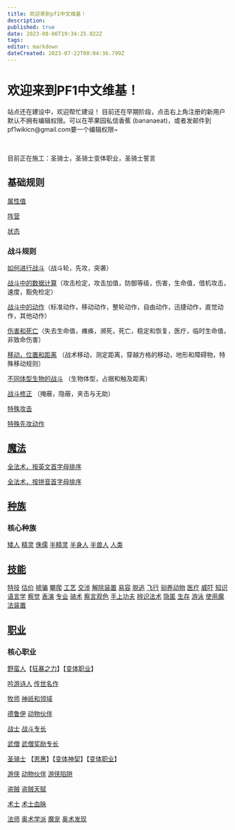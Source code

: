 ```yaml
---
title: 欢迎来到pf1中文维基！
description: 
published: true
date: 2023-08-06T19:34:25.022Z
tags: 
editor: markdown
dateCreated: 2023-07-22T00:04:36.799Z
---
```


<h1 class="toc-header" id="欢迎来到pf1中文维基"> 欢迎来到PF1中文维基！</h1>
<p>站点还在建设中，欢迎帮忙建设！
目前还在早期阶段，点击右上角注册的新用户默认不拥有编辑权限。可以在苹果园私信香蕉 (bananaeat)，或者发邮件到pf1wikicn@gmail.com要一个编辑权限~</p>
<br/>
<p>目前正在施工：圣骑士，圣骑士变体职业，圣骑士誓言</p>
<div class="ucontainer">
  <div class="uitem">
    <h2>基础规则</h2>
    <p><a class="is-internal-link is-valid-page" href="/zh/属性值">属性值</a></p>
    <p><a class="is-internal-link is-valid-page" href="/zh/阵营">阵营</a></p>
    <p><a class="is-internal-link is-valid-page" href="/zh/状态">状态</a></p>
    <h3>战斗规则</h3>
    <p><a class="is-internal-link is-valid-page" href="/zh/核心规则/如何进行战斗">如何进行战斗</a>（战斗轮，先攻，突袭）</p>
    <p><a class="is-internal-link is-valid-page" href="/zh/核心规则/战斗中的数据计算">战斗中的数据计算</a>（攻击检定，攻击加值，防御等级，伤害，生命值，借机攻击，速度，豁免检定）</p>
    <p><a class="is-internal-link is-valid-page" href="/zh/核心规则/战斗中的动作">战斗中的动作</a>（标准动作，移动动作，整轮动作，自由动作，迅捷动作，直觉动作，其他动作）</p>
    <p><a class="is-internal-link is-valid-page" href="/zh/核心规则/伤害和死亡">伤害和死亡</a>（失去生命值，瘫痪，濒死，死亡，稳定和恢复，医疗，临时生命值，非致命伤害）</p>
    <p><a class="is-internal-link is-valid-page" href="/zh/核心规则/移动，位置和距离">移动，位置和距离</a> （战术移动，测定距离，穿越方格的移动，地形和障碍物，特殊移动规则）</p>
    <p><a class="is-internal-link is-valid-page" href="/zh/核心规则/不同体型生物的战斗">不同体型生物的战斗</a> （生物体型，占据和触及距离）</p>
    <p><a class="is-internal-link is-valid-page" href="/zh/核心规则/战斗修正">战斗修正</a> （掩蔽，隐蔽，夹击与无助）</p>
    <p><a class="is-internal-link is-valid-page" href="/zh/核心规则/特殊攻击">特殊攻击</a></p>
    <p><a class="is-internal-link is-valid-page" href="/zh/核心规则/特殊先攻动作">特殊先攻动作</a></p>
  </div>
  <div class="uitem">
    <h2><a class="is-internal-link is-valid-page" href="/zh/法术">魔法</a></h2>
  		<p><a class="is-internal-link is-valid-page" href="/zh/法术按首字母排序">全法术，按英文首字母排序</a></p>
			<p><a class="is-internal-link is-valid-page" href="/zh/法术按拼音首字母排序">全法术，按拼音首字母排序</a></p>
  </div>
  <div class="uitem">
    <h2><a class="is-internal-link is-valid-page" href="/zh/种族">种族</a></h2>
    <h3>核心种族</h3>
    <a class="is-internal-link is-valid-page" href="/zh/种族/矮人">矮人</a> <a class="is-internal-link is-valid-page" href="/zh/种族/精灵">精灵</a>
    <a class="is-internal-link is-valid-page" href="/zh/种族/侏儒">侏儒</a> <a class="is-internal-link is-valid-page" href="/zh/种族/半精灵">半精灵</a>
    <a class="is-internal-link is-valid-page" href="/zh/种族/半身人">半身人</a> <a class="is-internal-link is-valid-page" href="/zh/种族/半兽人">半兽人</a>
    <a class="is-internal-link is-valid-page" href="/zh/种族/人类">人类</a>
  </div>
  <div class="uitem">
    <h2><a class="is-internal-link is-valid-page" href="/zh/技能">技能</a></h2>
    <a class="is-internal-link is-valid-page" href="/zh/技能/特技">特技</a> 
    <a class="is-internal-link is-valid-page" href="/zh/技能/估价">估价</a>
    <a class="is-internal-link is-valid-page" href="/zh/技能/唬骗">唬骗</a>
    <a class="is-internal-link is-valid-page" href="/zh/技能/攀爬">攀爬</a> 
    <a class="is-internal-link is-valid-page" href="/zh/技能/工艺">工艺</a>
    <a class="is-internal-link is-valid-page" href="/zh/技能/交涉">交涉</a> 
    <a class="is-internal-link is-valid-page" href="/zh/技能/解除装置">解除装置</a> 
    <a class="is-internal-link is-valid-page" href="/zh/技能/易容">易容</a>
    <a class="is-internal-link is-valid-page" href="/zh/技能/脱逃">脱逃</a>
    <a class="is-internal-link is-valid-page" href="/zh/技能/飞行">飞行</a>
    <a class="is-internal-link is-valid-page" href="/zh/技能/驯养动物">驯养动物</a>
    <a class="is-internal-link is-valid-page" href="/zh/技能/医疗">医疗</a>
    <a class="is-internal-link is-valid-page" href="/zh/技能/威吓">威吓</a>
    <a class="is-internal-link is-valid-page" href="/zh/技能/知识">知识</a>
    <a class="is-internal-link is-valid-page" href="/zh/技能/语言学">语言学</a>
    <a class="is-internal-link is-valid-page" href="/zh/技能/察觉">察觉</a>
    <a class="is-internal-link is-valid-page" href="/zh/技能/表演">表演</a>
    <a class="is-internal-link is-valid-page" href="/zh/技能/专业">专业</a>
    <a class="is-internal-link is-valid-page" href="/zh/技能/骑术">骑术</a>
    <a class="is-internal-link is-valid-page" href="/zh/技能/察言观色">察言观色</a>
    <a class="is-internal-link is-valid-page" href="/zh/技能/手上功夫">手上功夫</a>
    <a class="is-internal-link is-valid-page" href="/zh/技能/辨识法术">辨识法术</a>
    <a class="is-internal-link is-valid-page" href="/zh/技能/隐匿">隐匿</a>
    <a class="is-internal-link is-valid-page" href="/zh/技能/生存">生存</a>
    <a class="is-internal-link is-valid-page" href="/zh/技能/游泳">游泳</a> 
    <a class="is-internal-link is-valid-page" href="/zh/技能/使用魔法装置">使用魔法装置</a>
  </div>
  <div class="uitem">
    <h2><a class="is-internal-link is-valid-page" href="/zh/职业">职业</a></h2>
    <h3>核心职业</h3>
    <p><a class="is-internal-link is-valid-page" href="/zh/野蛮人">野蛮人</a>【<a class="is-internal-link is-valid-page" href="/zh/狂暴之力">狂暴之力</a>】【<a class="is-internal-link is-valid-page" href="/zh/野蛮人#变体职业-archetypes">变体职业</a>】</p>
    <p><a class="is-internal-link is-valid-page" href="/zh/吟游诗人">吟游诗人</a> <a class="is-internal-link is-valid-page" href="/zh/传世名作">传世名作</a></p>
    <p><a class="is-internal-link is-valid-page" href="/zh/牧师">牧师</a> <a class="is-internal-link is-valid-page" href="/zh/神祇和领域">神祇和领域</a></p>
    <p><a class="is-internal-link is-valid-page" href="/zh/德鲁伊">德鲁伊</a> <a class="is-internal-link is-valid-page" href="/zh/动物伙伴">动物伙伴</a></p>
    <p><a class="is-internal-link is-valid-page" href="/zh/战士">战士</a> <a class="is-internal-link is-valid-page" href="/zh/战斗专长">战斗专长</a></p>
    <p><a class="is-internal-link is-valid-page" href="/zh/武僧">武僧</a> <a class="is-internal-link is-valid-page" href="/zh/武僧奖励专长">武僧奖励专长</a></p>
    <p><a class="is-internal-link is-valid-page" href="/zh/圣骑士">圣骑士</a> 【<a class="is-internal-link is-valid-page" href="/zh/圣骑士#恩惠-mercy-su">恩惠</a>】【<a class="is-internal-link is-valid-page" href="/zh/圣骑士/变体神契">变体神契</a>】【<a class="is-internal-link is-valid-page" href="/zh/圣骑士#变体职业-archetypes">变体职业</a>】
    <p><a class="is-internal-link is-valid-page" href="/zh/游侠">游侠</a> <a class="is-internal-link is-valid-page" href="/zh/动物伙伴">动物伙伴</a> <a class="is-internal-link is-valid-page" href="/zh/游侠陷阱">游侠陷阱</a></p>
    <p><a class="is-internal-link is-valid-page" href="/zh/盗贼">盗贼</a> <a class="is-internal-link is-valid-page" href="/zh/盗贼天赋">盗贼天赋</a></p>
    <p><a class="is-internal-link is-valid-page" href="/zh/术士">术士</a> <a class="is-internal-link is-valid-page" href="/zh/术士血脉">术士血脉</a></p>
    <p><a class="is-internal-link is-valid-page" href="/zh/法师">法师</a> <a class="is-internal-link is-valid-page" href="/zh/奥术学派">奥术学派</a> <a class="is-internal-link is-valid-page" href="/zh/魔宠">魔宠</a> <a class="is-internal-link is-valid-page" href="/zh/奥术发现">奥术发现</a></p>
  </div>
</div>

